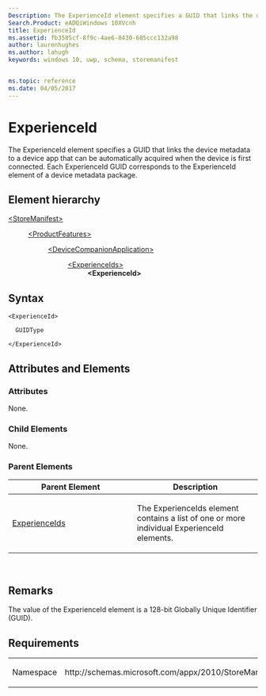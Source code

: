 ```yaml
---
Description: The ExperienceId element specifies a GUID that links the device metadata to a device app that can be automatically acquired when the device is first connected.
Search.Product: eADQiWindows 10XVcnh
title: ExperienceId
ms.assetid: fb3585cf-8f9c-4ae6-8430-685ccc132a98
author: laurenhughes
ms.author: lahugh
keywords: windows 10, uwp, schema, storemanifest


ms.topic: reference
ms.date: 04/05/2017
---
```


# ExperienceId


The ExperienceId element specifies a GUID that links the device metadata to a device app that can be automatically acquired when the device is first connected. Each ExperienceId GUID corresponds to the ExperienceId element of a device metadata package.

## Element hierarchy

<dl>
<dt><a href="element-storemanifest.md">&lt;StoreManifest&gt;</a></dt>
<dd>
<dl>
<dt><a href="element-productfeatures.md">&lt;ProductFeatures&gt;</a></dt>
<dd>
<dl>
<dt><a href="element-devicecompanionapplication.md">&lt;DeviceCompanionApplication&gt;</a></dt>
<dd>
<dl>
<dt><a href="element-experienceids.md">&lt;ExperienceIds&gt;</a></dt>
<dd><b>&lt;ExperienceId&gt;</b></dd>
</dl>
</dd>
</dl>
</dd>
</dl>
</dd>
</dl>

## Syntax

``` syntax
<ExperienceId>

  GUIDType

</ExperienceId>
```

## Attributes and Elements


### Attributes

None.

### Child Elements

None.

### Parent Elements

<table>
<colgroup>
<col width="50%" />
<col width="50%" />
</colgroup>
<thead>
<tr class="header">
<th>Parent Element</th>
<th>Description</th>
</tr>
</thead>
<tbody>
<tr class="odd">
<td><a href="element-experienceids.md">ExperienceIds</a> </td>
<td><p>The ExperienceIds element contains a list of one or more individual ExperienceId elements.</p></td>
</tr>
</tbody>
</table>

 

## Remarks

The value of the ExperienceId element is a 128-bit Globally Unique Identifier (GUID).

## Requirements

<table>
<colgroup>
<col width="50%" />
<col width="50%" />
</colgroup>
<tbody>
<tr class="odd">
<td><p>Namespace</p></td>
<td><p>http://schemas.microsoft.com/appx/2010/StoreManifest</p></td>
</tr>
</tbody>
</table>

 

 



